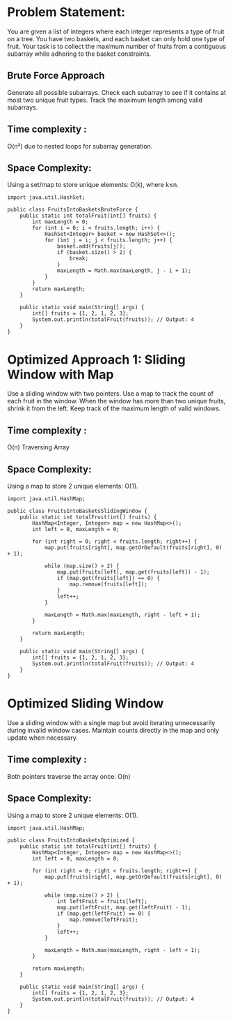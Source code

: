 # Problem Statement:
You are given a list of integers where each integer represents a type of fruit on a tree. You have two baskets, and each basket can only hold one type of fruit. Your task is to collect the maximum number of fruits from a contiguous subarray while adhering to the basket constraints.
## Brute Force Approach
Generate all possible subarrays.
Check each subarray to see if it contains at most two unique fruit types.
Track the maximum length among valid subarrays.
##  Time complexity :
O(n²) due to nested loops for subarray generation.
## Space Complexity:
Using a set/map to store unique elements: O(k), where k≤n.
```
import java.util.HashSet;

public class FruitsIntoBasketsBruteForce {
    public static int totalFruit(int[] fruits) {
        int maxLength = 0;
        for (int i = 0; i < fruits.length; i++) {
            HashSet<Integer> basket = new HashSet<>();
            for (int j = i; j < fruits.length; j++) {
                basket.add(fruits[j]);
                if (basket.size() > 2) {
                    break;
                }
                maxLength = Math.max(maxLength, j - i + 1);
            }
        }
        return maxLength;
    }

    public static void main(String[] args) {
        int[] fruits = {1, 2, 1, 2, 3};
        System.out.println(totalFruit(fruits)); // Output: 4
    }
}
```
# Optimized Approach 1: Sliding Window with Map
Use a sliding window with two pointers.
Use a map to track the count of each fruit in the window.
When the window has more than two unique fruits, shrink it from the left.
Keep track of the maximum length of valid windows.
##  Time complexity :
O(n) Traversing Array
## Space Complexity:
Using a map to store 2 unique elements: O(1).

```
import java.util.HashMap;

public class FruitsIntoBasketsSlidingWindow {
    public static int totalFruit(int[] fruits) {
        HashMap<Integer, Integer> map = new HashMap<>();
        int left = 0, maxLength = 0;

        for (int right = 0; right < fruits.length; right++) {
            map.put(fruits[right], map.getOrDefault(fruits[right], 0) + 1);

            while (map.size() > 2) {
                map.put(fruits[left], map.get(fruits[left]) - 1);
                if (map.get(fruits[left]) == 0) {
                    map.remove(fruits[left]);
                }
                left++;
            }

            maxLength = Math.max(maxLength, right - left + 1);
        }

        return maxLength;
    }

    public static void main(String[] args) {
        int[] fruits = {1, 2, 1, 2, 3};
        System.out.println(totalFruit(fruits)); // Output: 4
    }
}
```
# Optimized Sliding Window
Use a sliding window with a single map but avoid iterating unnecessarily during invalid window cases.
Maintain counts directly in the map and only update when necessary.
##  Time complexity :
Both pointers traverse the array once: O(n)
## Space Complexity:
Using a map to store 2 unique elements: O(1).
```
import java.util.HashMap;

public class FruitsIntoBasketsOptimized {
    public static int totalFruit(int[] fruits) {
        HashMap<Integer, Integer> map = new HashMap<>();
        int left = 0, maxLength = 0;

        for (int right = 0; right < fruits.length; right++) {
            map.put(fruits[right], map.getOrDefault(fruits[right], 0) + 1);

            while (map.size() > 2) {
                int leftFruit = fruits[left];
                map.put(leftFruit, map.get(leftFruit) - 1);
                if (map.get(leftFruit) == 0) {
                    map.remove(leftFruit);
                }
                left++;
            }

            maxLength = Math.max(maxLength, right - left + 1);
        }

        return maxLength;
    }

    public static void main(String[] args) {
        int[] fruits = {1, 2, 1, 2, 3};
        System.out.println(totalFruit(fruits)); // Output: 4
    }
}

```
